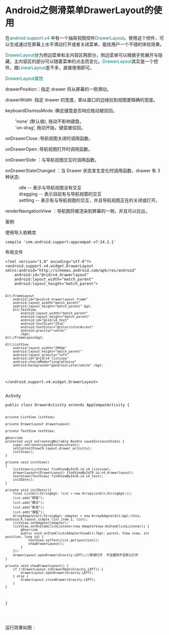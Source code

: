 # Android之侧滑菜单DrawerLayout的使用
 <p>在<span style="color:#008080">android&nbsp;support.v4</span> 中有一个抽屉视图控件<span style="color:#008080">DrawerLayout</span>。使用这个控件，可以生成通过在屏幕上水平滑动打开或者关闭菜单，能给用户一个不错的体验效果。</p> 
<p><span style="color:#008080">DrawerLayout</span>分为侧边菜单和主内容区两部分，侧边菜单可以根据手势展开与隐藏，主内容区的部分可以随着菜单的点击而变化。<span style="color:#008080">DrawerLayout</span>其实是一个控件，跟<span style="color:#008080">LinearLayout</span>差不多，直接使用即可。</p> 
<p><span style="color:#008080">DrawerLayout属性</span></p> 
<p>drawerPosition：指定 drawer 将从屏幕的一侧滑动。</p> 
<p>drawerWidth :指定 drawer 的宽度，即从窗口的边缘拉到视图更精确的宽度。</p> 
<p>keyboardDismissMode :确定键盘是否响应拖动被驳回。</p> 
<p>&nbsp;&nbsp;&nbsp;&nbsp;&nbsp;&nbsp;&nbsp; 'none' (默认值), 拖动不影响键盘。<br> &nbsp;&nbsp;&nbsp;&nbsp;&nbsp;&nbsp;&nbsp; 'on-drag', 拖动开始，键盘被驳回。</p> 
<p>onDrawerClose :导航视图关闭时调用函数。</p> 
<p>onDrawerOpen :导航视图打开时调用函数。</p> 
<p>onDrawerSlide ：与导航视图交互时调用函数。</p> 
<p>onDrawerStateChanged ：当 Drawer 状态发生变化时调用函数，drawer 有 3 种状态:</p> 
<p>&nbsp;&nbsp;&nbsp;&nbsp;&nbsp;&nbsp;&nbsp;&nbsp;&nbsp;&nbsp; idle -- 表示与导航视图没有交互<br> &nbsp; &nbsp; &nbsp; &nbsp; &nbsp;&nbsp; dragging -- 表示目前有与导航视图的交互<br> &nbsp;&nbsp;&nbsp;&nbsp;&nbsp;&nbsp;&nbsp;&nbsp;&nbsp;&nbsp; settling -- 表示有与导航视图的交互，并且导航视图正在的关闭或打开。</p> 
<p>renderNavigationView ：导航图将被渲染到屏幕的一侧，并且可以拉出。</p> 
<p>案例</p> 
<p>使用导入依赖库</p> 
<pre><code class="language-java">compile 'com.android.support:appcompat-v7:24.2.1'</code></pre> 
<p>布局文件</p> 
<pre><code class="language-html">&lt;?xml version="1.0" encoding="utf-8"?&gt;
&lt;android.support.v4.widget.DrawerLayout xmlns:android="http://schemas.android.com/apk/res/android"
    android:id="@+id/v4_drawerlayout"
    android:layout_width="match_parent"
    android:layout_height="match_parent"&gt;

    &lt;FrameLayout
        android:id="@+id/v4_drawerlayout_frame"
        android:layout_width="match_parent"
        android:layout_height="match_parent" &gt;
        &lt;TextView
            android:layout_width="match_parent"
            android:layout_height="match_parent"
            android:id="@+id/v4_text"
            android:textSize="22sp"
            android:textColor="@color/colorAccent"
            android:gravity="center"
            /&gt;
    &lt;/FrameLayout&gt;

    &lt;ListView
        android:layout_width="200dp"
        android:layout_height="match_parent"
        android:layout_gravity="left"
        android:id="@+id/v4_listview"
        android:choiceMode="singleChoice"
        android:background="@android:color/white" /&gt;

&lt;/android.support.v4.widget.DrawerLayout&gt;</code></pre> 
<p>Activity</p> 
<pre><code class="language-java">public class DrawerActivity extends AppCompatActivity {

    private ListView listView;

    private DrawerLayout drawerLayout;

    private TextView textView;

    @Override
    protected void onCreate(@Nullable Bundle savedInstanceState) {
        super.onCreate(savedInstanceState);
        setContentView(R.layout.drawer_activity);
        initView();
    }

    private void initView()
    {
        listView=(ListView) findViewById(R.id.v4_listview);
        drawerLayout=(DrawerLayout) findViewById(R.id.v4_drawerlayout);
        textView=(TextView) findViewById(R.id.v4_text);
        initDate();
    }

    private void initDate(){
        final List&lt;String&gt; list = new ArrayList&lt;String&gt;();
        list.add("网易");
        list.add("腾讯");
        list.add("新浪");
        list.add("搜狐");
        ArrayAdapter&lt;String&gt; adapter = new ArrayAdapter&lt;&gt;(this, android.R.layout.simple_list_item_1, list);
        listView.setAdapter(adapter);
        listView.setOnItemClickListener(new AdapterView.OnItemClickListener() {
            @Override
            public void onItemClick(AdapterView&lt;?&gt; parent, View view, int position, long id) {
                textView.setText(list.get(position));
                showDrawerLayout();
            }
        });
        drawerLayout.openDrawer(Gravity.LEFT);//侧滑打开  不设置则不会默认打开
    }

    private void showDrawerLayout() {
        if (!drawerLayout.isDrawerOpen(Gravity.LEFT)) {
            drawerLayout.openDrawer(Gravity.LEFT);
        } else {
            drawerLayout.closeDrawer(Gravity.LEFT);
        }
    }
}
</code></pre> 
<p>&nbsp;</p> 
<p>运行效果如图：</p> 
<p>&nbsp;&nbsp;&nbsp;&nbsp;&nbsp;&nbsp;&nbsp;&nbsp; <img alt="" src="https://static.oschina.net/uploads/space/2017/0217/163814_fkrM_2945455.gif"></p> 
<p>&nbsp;</p> 
